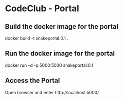 # CodeClub - Portal

## Build the docker image for the portal

docker build -t snakeportal:0.1 .

## Run the docker image for the portal
docker run -d -p 5000:5000 snakeportal:0.1

## Access the Portal
Open browser and enter http://localhost:5000/
